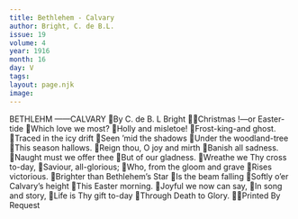 ```yaml
---
title: Bethlehem - Calvary
author: Bright, C. de B.L.
issue: 19
volume: 4
year: 1916
month: 16
day: V
tags:
layout: page.njk
image:
---
```

BETHLEHM ——CALVARY By C. de B. L Bright Christmas !—or Easter-tide Which love we most? Holly and misletoe! Frost-king-and ghost. Traced in the icy drift Seen ’mid the shadows Under the woodland-tree This season hallows. Reign thou, O joy and mirth Banish all sadness. Naught must we offer thee But of our gladness. Wreathe we Thy cross to-day, Saviour, all-glorious; Who, from the gloom and grave Rises victorious. Brighter than Bethlehem’s Star Is the beam falling Softly o’er Calvary’s height This Easter morning. Joyful we now can say, In song and story, Life is Thy gift to-day Through Death to Glory. Printed By Request 

